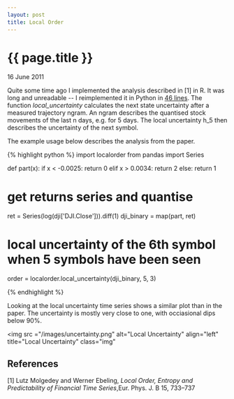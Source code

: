 ```yaml
---
layout: post
title: Local Order 
---
```


{{ page.title }}
================

<p class="meta">16 June 2011</p>

Quite some time ago I implemented the analysis described in [1] in R. It was long and unreadable -- I reimplemented it in Python in [46 lines](https://github.com/jheusser/local-order/blob/master/localorder.py). The function <i>local_uncertainty</i> calculates the next state uncertainty after a measured trajectory ngram. An ngram describes the quantised stock movements of the last n days, e.g. for 5 days. The local uncertainty h_5 then describes the uncertainty of the next symbol.

The example usage below describes the analysis from the paper. 

{% highlight python %}
import localorder
from pandas import Series

def part(x):
    if x < -0.0025:
        return 0
    elif x > 0.0034:
        return 2
    else:
        return 1

# get returns series and quantise
ret = Series(log(dji['DJI.Close'])).diff(1)
dji_binary = map(part, ret)

# local uncertainty of the 6th symbol when 5 symbols have been seen
order = localorder.local_uncertainty(dji_binary, 5, 3)

{% endhighlight %}

Looking at the local uncertainty time series shows a similar plot than in the paper. The uncertainty is mostly very close to one, with occiasional dips below 90%.

<img src ="/images/uncertainty.png" alt="Local Uncertainty" align="left" title="Local Uncertainty" class="img"</img>


References
----------

[1] Lutz Molgedey and Werner Ebeling, <i>Local Order, Entropy and Predictability of Financial Time Series</i>,Eur. Phys. J. B 15, 733–737 
